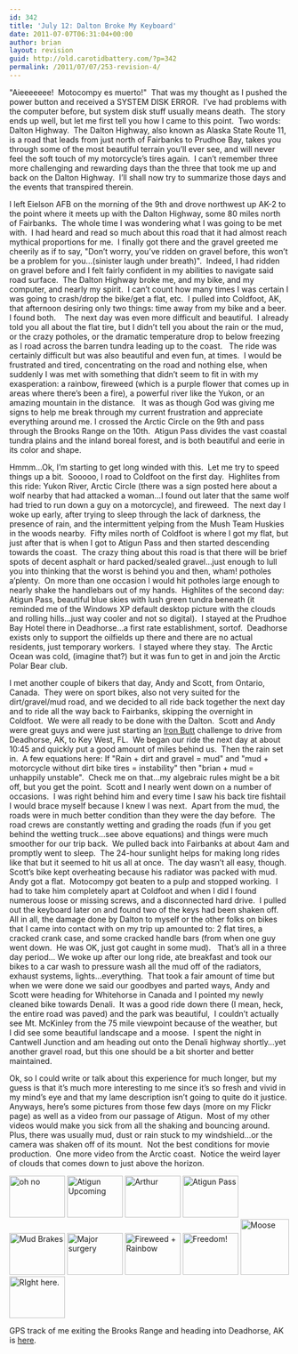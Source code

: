 ```yaml
---
id: 342
title: 'July 12: Dalton Broke My Keyboard'
date: 2011-07-07T06:31:04+00:00
author: brian
layout: revision
guid: http://old.carotidbattery.com/?p=342
permalink: /2011/07/07/253-revision-4/
---
```

> 

"Aieeeeeee!&#160; Motocompy es muerto!"&#160; That was my thought as I pushed the power button and received a SYSTEM DISK ERROR.&#160; I&#8217;ve had problems with  
the computer before, but system disk stuff usually means death.&#160; The story ends up well, but let me first tell you how I came to this point.&#160; Two words: Dalton Highway.&#160; The Dalton Highway, also known as Alaska State Route 11, is a road that leads from just north of Fairbanks to Prudhoe Bay, takes you through some of the most beautiful terrain you&#8217;ll ever see, and will never feel the soft touch of my motorcycle&#8217;s tires again.&#160; I can&#8217;t remember three more challenging and rewarding days than the three that took me up and back on the Dalton Highway.&#160; I&#8217;ll shall now try to summarize those days and the events that transpired therein.

I left Eielson AFB on the morning of the 9th and drove northwest up AK-2 to the point where it meets up with the Dalton Highway, some 80 miles north of Fairbanks.&#160; The whole time I was wondering what I was going to be met with.&#160; I had heard and read so much about this road that it had almost reach mythical proportions for me.&#160; I finally got there and the gravel greeted me cheerily as if to say, "Don&#8217;t worry, you&#8217;ve ridden on gravel before, this won&#8217;t be a problem for you&#8230;(sinister laugh under breath)".&#160; Indeed, I had ridden on gravel before and I felt fairly confident in my abilities to navigate said road surface.&#160; The Dalton Highway broke me, and my bike, and my computer, and nearly my spirit.&#160; I can&#8217;t count how many times I was certain I was going to crash/drop the bike/get a flat, etc.&#160; I pulled into Coldfoot, AK, that afternoon desiring only two things: time away from my bike and a beer.&#160; I found both.&#160;&#160;&#160; The next day was even more difficult and beautiful.&#160; I already told you all about the flat tire, but I didn&#8217;t tell you about the rain or the mud, or the crazy potholes, or the dramatic temperature drop to below freezing as I road across the barren tundra leading up to the coast.&#160;&#160; The ride was certainly difficult but was also beautiful and even fun, at times.&#160; I would be frustrated and tired, concentrating on the road and nothing else, when suddenly I was met with something that didn&#8217;t seem to fit in with my exasperation: a rainbow, fireweed (which is a purple flower that comes up in areas where there&#8217;s been a fire), a powerful river like the Yukon, or an amazing mountain in the distance.&#160;&#160; It was as though God was giving me signs to help me break through my current frustration and appreciate everything around me. I crossed the Arctic Circle on the 9th and pass through the Brooks Range on the 10th.&#160; Atigun Pass divides the vast coastal tundra plains and the inland boreal forest, and is both beautiful and eerie in its color and shape.

Hmmm&#8230;Ok, I&#8217;m starting to get long winded with this.&#160; Let me try to speed things up a bit.&#160; Sooooo, I road to Coldfoot on the first day.&#160; Highlites from this ride: Yukon River, Arctic Circle (there was a sign posted here about a wolf nearby that had attacked a woman&#8230;I found out later that the same wolf had tried to run down a guy on a motorcycle), and fireweed.&#160; The next day I woke up early, after trying to sleep through the lack of darkness, the presence of rain, and the intermittent yelping from the Mush Team Huskies in the woods nearby.&#160; Fifty miles north of Coldfoot is where I got my flat, but just after that is when I got to Atigun Pass and then started descending towards the coast.&#160; The crazy thing about this road is that there will be brief spots of decent asphalt or hard packed/sealed gravel&#8230;just enough to lull you into thinking that the worst is behind you and then, wham! potholes a&#8217;plenty.&#160; On more than one occasion I would hit potholes large enough to nearly shake the handlebars out of my hands.&#160; Highlites of the second day: Atigun Pass, beautiful blue skies with lush green tundra beneath (it reminded me of the Windows XP default desktop picture with the clouds and rolling hills&#8230;just way cooler and not so digital).&#160; I stayed at the Prudhoe Bay Hotel there in Deadhorse&#8230;a first rate establishment, sortof.&#160; Deadhorse exists only to support the oilfields up there and there are no actual residents, just temporary workers.&#160; I stayed where they stay.&#160; The Arctic Ocean was cold, (imagine that?) but it was fun to get in and join the Arctic Polar Bear club.

I met another couple of bikers that day, Andy and Scott, from Ontario, Canada.&#160; They were on sport bikes, also not very suited for the dirt/gravel/mud road, and we decided to all ride back together the next day and to ride all the way back to Fairbanks, skipping the overnight in Coldfoot.&#160; We were all ready to be done with the Dalton.&#160; Scott and Andy were great guys and were just starting an [Iron Butt](http://www.ironbutt.com/about/default.cfm) challenge to drive from Deadhorse, AK, to Key West, FL.&#160; We began our ride the next day at about 10:45 and quickly put a good amount of miles behind us.&#160; Then the rain set in.&#160; A few equations here: If "Rain + dirt and gravel = mud" and "mud + motorcycle without dirt bike tires = instability" then "brian + mud = unhappily unstable".&#160; Check me on that&#8230;my algebraic rules might be a bit off, but you get the point.&#160; Scott and I nearly went down on a number of occasions.&#160; I was right behind him and every time I saw his back tire fishtail I would brace myself because I knew I was next.&#160; Apart from the mud, the roads were in much better condition than they were the day before.&#160; The road crews are constantly wetting and grading the roads (fun if you get behind the wetting truck&#8230;see above equations) and things were much smoother for our trip back.&#160; We pulled back into Fairbanks at about 4am and promptly went to sleep.&#160; The 24-hour sunlight helps for making long rides like that but it seemed to hit us all at once.&#160; The day wasn&#8217;t all easy, though.&#160; Scott&#8217;s bike kept overheating because his radiator was packed with mud.&#160; Andy got a flat.&#160; Motocompy got beaten to a pulp and stopped working.&#160; I had to take him completely apart at Coldfoot and when I did I found numerous loose or missing screws, and a disconnected hard drive.&#160; I pulled out the keyboard later on and found two of the keys had been shaken off.&#160; All in all, the damage done by Dalton to myself or the other folks on bikes that I came into contact with on my trip up amounted to: 2 flat tires, a cracked crank case, and some cracked handle bars (from when one guy went down.&#160; He was OK, just got caught in some mud).&#160;&#160; That&#8217;s all in a three day period&#8230; We woke up after our long ride, ate breakfast and took our bikes to a car wash to pressure wash all the mud off of the radiators, exhaust systems, lights&#8230;everything.&#160; That took a fair amount of time but when we were done we said our goodbyes and parted ways, Andy and Scott were heading for Whitehorse in Canada and I pointed my newly cleaned bike towards Denali.&#160; It was a good ride down there (I mean, heck, the entire road was paved) and the park was beautiful,&#160; I couldn&#8217;t actually see Mt. McKinley from the 75 mile viewpoint because of the weather, but  
I did see some beautiful landscape and a moose.&#160; I spent the night in Cantwell Junction and am heading out onto the Denali highway shortly&#8230;yet another gravel road, but this one should be a bit shorter and better maintained.

Ok, so I could write or talk about this experience for much longer, but my guess is that it&#8217;s much more interesting to me since it&#8217;s so fresh and vivid in my mind&#8217;s eye and that my lame description isn&#8217;t going to quite do it justice.&#160; Anyways, here&#8217;s some pictures from those few days (more on my Flickr page) as well as a video from our passage of Atigun.&#160; Most of my other videos would make you sick from all the shaking and bouncing around.&#160; Plus, there was usually mud, dust or rain stuck to my windshield&#8230;or the camera was shaken off of its mount.&#160; Not the best conditions for movie production.&#160; One more video from the Arctic coast.&#160; Notice the weird layer of clouds that comes down to just above the horizon.

<p style="margin-bottom: 0in">
  <p>
    <a title="Photo Sharing" href="http://www.flickr.com/photos/64293054@N00/188643311/"><img alt="oh no" src="http://static.flickr.com/60/188643311_bb4a4ff013_t.jpg" width="100" height="75" /></a> <a title="Photo Sharing" href="http://www.flickr.com/photos/64293054@N00/188643350/"><img alt="Atigun Upcoming" src="http://static.flickr.com/46/188643350_3c91a12fa9_t.jpg" width="100" height="75" /></a> <a title="Photo Sharing" href="http://www.flickr.com/photos/64293054@N00/188643334/"><img alt="Arthur" src="http://static.flickr.com/46/188643334_d3add3061d_t.jpg" width="100" height="75" /></a> <a title="Photo S<br />&#13;&#10;haring" href="http://www.flickr.com/photos/64293054@N00/188643372/"><img alt="Atigun Pass" src="http://static.flickr.com/75/188643372_b77e584e82_t.jpg" width="100" height="75" /></a> <a title="Photo Sharing" href="http://www.flickr.com/photos/64293054@N00/188643411/"><img alt="Mud Brakes" src="http://static.flickr.com/67/188643411_8ba5fd3fa1_t.jpg" width="100" height="75" /></a> <a title="Photo Sharing" href="http://www.flickr.com/photos/64293054@N00/188643420/"><img alt="Major surgery" src="http://static.flickr.com/66/188643420_c8bda995b8_t.jpg" width="100" height="75" /></a> <a title="Photo Sharing" href="http://www.flickr.com/photos/64293054@N00/188643443/"><img alt="Fireweed + Rainbow" src="http://static.flickr.com/68/188643443_fa7b83dcd3_t.jpg" width="100" height="75" /></a> <a title="Photo Sharing" href="http://www.flickr.com/photos/64293054@N00/188643464/"><img alt="Freedom!" src="http://static.flickr.com/70/188643464_ad81767264_t.jpg" width="100" height="75" /></a> <a title="Photo Sharing" href="http://www.flickr.com/photos/64293054@N00/188813772/"><img alt="Moose" src="http://static.flickr.com/70/188813772_5f9477ae9e_t.jpg" width="87" height="100" /></a> <a title="Photo Sharing" href="http://www.flickr.com/photos/64293054@N00/188813746/"><img alt="RIght here." src="http://static.flickr.com/67/188813746_af8b0a14de_t.jpg" width="100" height="75" /></a>
  </p>
  
  <p>
    GPS track of me exiting the Brooks Range and heading into Deadhorse, AK is <a href="http://old.carotidbattery.com/10jul06.htm">here</a>.
  </p>
</p>